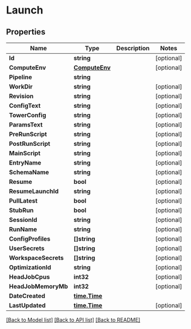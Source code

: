 # Launch

## Properties

Name | Type | Description | Notes
------------ | ------------- | ------------- | -------------
**Id** | **string** |  | [optional] 
**ComputeEnv** | [**ComputeEnv**](ComputeEnv.md) |  | [optional] 
**Pipeline** | **string** |  | 
**WorkDir** | **string** |  | [optional] 
**Revision** | **string** |  | [optional] 
**ConfigText** | **string** |  | [optional] 
**TowerConfig** | **string** |  | [optional] 
**ParamsText** | **string** |  | [optional] 
**PreRunScript** | **string** |  | [optional] 
**PostRunScript** | **string** |  | [optional] 
**MainScript** | **string** |  | [optional] 
**EntryName** | **string** |  | [optional] 
**SchemaName** | **string** |  | [optional] 
**Resume** | **bool** |  | [optional] 
**ResumeLaunchId** | **string** |  | [optional] 
**PullLatest** | **bool** |  | [optional] 
**StubRun** | **bool** |  | [optional] 
**SessionId** | **string** |  | [optional] 
**RunName** | **string** |  | [optional] 
**ConfigProfiles** | **[]string** |  | [optional] 
**UserSecrets** | **[]string** |  | [optional] 
**WorkspaceSecrets** | **[]string** |  | [optional] 
**OptimizationId** | **string** |  | [optional] 
**HeadJobCpus** | **int32** |  | [optional] 
**HeadJobMemoryMb** | **int32** |  | [optional] 
**DateCreated** | [**time.Time**](time.Time.md) |  | 
**LastUpdated** | [**time.Time**](time.Time.md) |  | [optional] 

[[Back to Model list]](../README.md#documentation-for-models) [[Back to API list]](../README.md#documentation-for-api-endpoints) [[Back to README]](../README.md)


